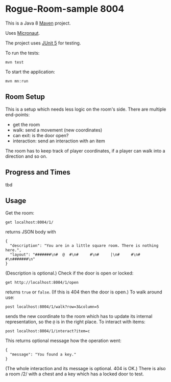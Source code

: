 # Rogue-Room-sample 8004

This is a Java 8 [Maven](https://maven.apache.org/) project.

Uses [Micronaut](https://micronaut.io/).

The project uses [JUnit 5](https://junit.org/junit5/) for testing.

To run the tests:

    mvn test

To start the application:

    mvn mn:run

## Room Setup

This is a setup which needs less logic on the room's side. There are multiple end-points:

* get the room
* walk: send a movement (new coordinates)
* can exit: is the door open?
* interaction: send an interaction with an item

The room has to keep track of player coordinates, if a player can walk into a direction and so on.

## Progress and Times

tbd

## Usage

Get the room:

    get localhost:8004/1/

returns JSON body with

    { 
      "description": "You are in a little square room. There is nothing here.",
      "layout": "#######\n#  @  #\n#     #\n#     |\n#     #\n#     #\n#######\n"
    }

(Description is optional.) Check if the door is open or locked:

    get http://localhost:8004/1/open

returns `true` or `false`. (If this is 404 then the door is open.) To walk around use:

    post localhost:8004/1/walk?row=3&column=5

sends the new coordinate to the room which has to update its internal 
representation, so the `@` is in the right place. To interact with items:

    post localhost:8004/1/interact?item=c

This returns optional message how the operation went:

    { 
      "message": "You found a key."
    }

(The whole interaction and its message is optional. 404 is OK.) 
There is also a room /2/ with a chest and a key which has a locked door to test.
